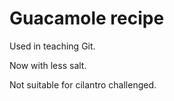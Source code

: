 # Guacamole recipe

Used in teaching Git.

Now with less salt.

Not suitable for cilantro challenged.
